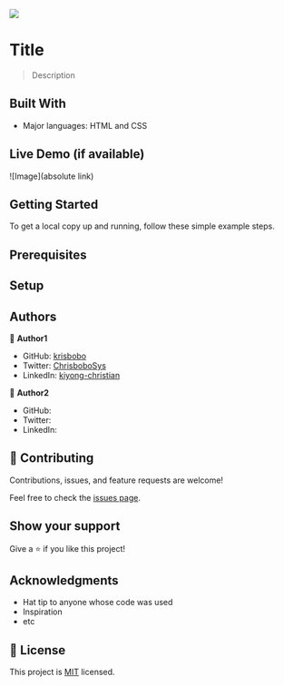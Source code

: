 ![](https://img.shields.io/badge/Microverse-blueviolet)

# Title

> Description


## Built With

- Major languages: HTML and CSS

## Live Demo (if available)

![Image](absolute link)

## Getting Started

To get a local copy up and running, follow these simple example steps.

## Prerequisites


## Setup


## Authors

👤 **Author1**

- GitHub: [krisbobo](https://github.com/krisbobo)
- Twitter: [ChrisboboSys](https://twitter.com/ChrisboboSys)
- LinkedIn: [kiyong-christian](https://linkedin.com/in/kiyong-christian)

👤 **Author2**

- GitHub:
- Twitter:
- LinkedIn:

## 🤝 Contributing

Contributions, issues, and feature requests are welcome!

Feel free to check the [issues page](../../issues/).

## Show your support

Give a ⭐️ if you like this project!

## Acknowledgments

- Hat tip to anyone whose code was used
- Inspiration
- etc

## 📝 License

This project is [MIT](./MIT.md) licensed.
